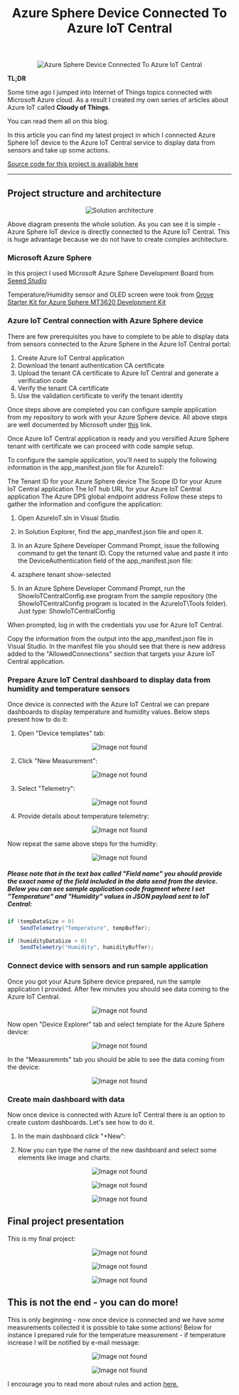 ﻿---
title: "Azure Sphere Device Connected To Azure IoT Central"
---

<p align="center">
<img src="/images/cloudyofthings/article6/assets/IoTCentralWithAzureSphere1.PNG?raw=true" alt="Azure Sphere Device Connected To Azure IoT Central"/>
</p>

**TL;DR** 

Some time ago I jumped into Internet of Things topics connected with Microsoft Azure cloud. As a result I created my own series of articles about Azure IoT called **Cloudy of Things**.

You can read them all on this blog.

In this article you can find my latest project in which I connected Azure Sphere IoT device to the Azure IoT Central service to display data from sensors and take up some actions.

[Source code for this project is available here](https://github.com/Daniel-Krzyczkowski/WindowsIoT-AzureIoT/tree/master/AzureIoT/AzureSphereProject/SRC)

---

## Project structure and architecture

<p align="center">
<img src="/images/cloudyofthings/article6/assets/IoTCentralWithAzureSphere2.png?raw=true" alt="Solution architecture"/>
</p>

Above diagram presents the whole solution. As you can see it is simple - Azure Sphere IoT device is directly connected to the Azure IoT Central. This is huge advantage because we do not have to create complex architecture.

### Microsoft Azure Sphere

In this project I used Microsoft Azure Sphere Development Board from [Seeed Studio](https://www.seeedstudio.com/Azure-Sphere-MT3620-Development-Kit-EU-Version-p-3134.html)

Temperature/Humidity sensor and OLED screen were took from [Grove Starter Kit for Azure Sphere MT3620 Development Kit](https://www.seeedstudio.com/Grove-Starter-Kit-for-Azure-Sphere-MT3620-Development-Kit-p-3150.html)

### Azure IoT Central connection with Azure Sphere device

There are few prerequisites you have to complete to be able to display data from sensors connected to the Azure Sphere in the Azure IoT Central portal:

1. Create Azure IoT Central application
2. Download the tenant authentication CA certificate
3. Upload the tenant CA certificate to Azure IoT Central and generate a verification code
4. Verify the tenant CA certificate
5. Use the validation certificate to verify the tenant identity

Once steps above are completed you can configure sample application from my repository to work with your Azure Sphere device.
All above steps are well documented by Microsoft under [this](https://docs.microsoft.com/en-us/azure-sphere/app-development/setup-iot-central#step-4-verify-the-tenant-ca-certificate) link.

Once Azure IoT Central application is ready and you versified Azure Sphere tenant with certificate we can proceed with code sample setup.

To configure the sample application, you'll need to supply the following information in the app_manifest.json file for AzureIoT:

The Tenant ID for your Azure Sphere device
The Scope ID for your Azure IoT Central application
The IoT hub URL for your Azure IoT Central application
The Azure DPS global endpoint address
Follow these steps to gather the information and configure the application:

1. Open AzureIoT.sln in Visual Studio.

2. In Solution Explorer, find the app_manifest.json file and open it.

3. In an Azure Sphere Developer Command Prompt, issue the following command to get the tenant ID. Copy the returned value and paste it into the DeviceAuthentication field of the app_manifest.json file:

4. azsphere tenant show-selected

5. In an Azure Sphere Developer Command Prompt, run the ShowIoTCentralConfig.exe program from the sample repository (the ShowIoTCentralConfig program is located in the AzureIoT\Tools folder). Just type: ShowIoTCentralConfig

When prompted, log in with the credentials you use for Azure IoT Central.

Copy the information from the output into the app_manifest.json file in Visual Studio.
In the manifest file you should see that there is new address added to the "AllowedConnections" section that targets your Azure IoT Central application.

### Prepare Azure IoT Central dashboard to display data from humidity and temperature sensors

Once device is connected with the Azure IoT Central we can prepare dashboards to display temperature and humidity values. Below steps present how to do it:

1. Open "Device templates" tab:

<p align="center">
<img src="/images/cloudyofthings/article6/assets/IoTCentralWithAzureSphere3.PNG?raw=true" alt="Image not found"/>
</p>

2. Click "New Measurement":

<p align="center">
<img src="/images/cloudyofthings/article6/assets/IoTCentralWithAzureSphere4.PNG?raw=true" alt="Image not found"/>
</p>

3. Select "Telemetry":

<p align="center">
<img src="/images/cloudyofthings/article6/assets/IoTCentralWithAzureSphere5.PNG?raw=true" alt="Image not found"/>
</p>

4. Provide details about temperature telemetry:

<p align="center">
<img src="/images/cloudyofthings/article6/assets/IoTCentralWithAzureSphere6.PNG?raw=true" alt="Image not found"/>
</p>

Now repeat the same above steps for the humidity:

<p align="center">
<img src="/images/cloudyofthings/article6/assets/IoTCentralWithAzureSphere7.PNG?raw=true" alt="Image not found"/>
</p>

##### Please note that in the text box called "Field name" you should provide the exact name of the field included in the data send from the device. Below you can see sample application code fragment where I set "Temperature" and "Humidity" values in JSON payload sent to IoT Central:

```C#
if (tempDataSize > 0)
	SendTelemetry("Temperature", tempBuffer);
```

```C#
if (humidityDataSize > 0)
	SendTelemetry("Humidity", humidityBuffer);
```

### Connect device with sensors and run sample application

Once you got your Azure Sphere device prepared, run the sample application I provided. After few minutes you should see data coming to the Azure IoT Central.

<p align="center">
<img src="/images/cloudyofthings/article6/assets/IoTCentralWithAzureSphere10.png?raw=true" alt="Image not found"/>
</p>

Now open "Device Explorer" tab and select template for the Azure Sphere device:

<p align="center">
<img src="/images/cloudyofthings/article6/assets/IoTCentralWithAzureSphere8.PNG?raw=true" alt="Image not found"/>
</p>

In the "Measuremnts" tab you should be able to see the data coming from the device:

<p align="center">
<img src="/images/cloudyofthings/article6/assets/IoTCentralWithAzureSphere9.PNG?raw=true" alt="Image not found"/>
</p>

### Create main dashboard with data

Now once device is connected with Azure IoT Central there is an option to create custom dashboards. Let's see how to do it.

1. In the main dashboard click "+New":

2. Now you can type the name of the new dashboard and select some elements like image and charts:

<p align="center">
<img src="/images/cloudyofthings/article6/assets/IoTCentralWithAzureSphere11.PNG?raw=true" alt="Image not found"/>
</p>

<p align="center">
<img src="/images/cloudyofthings/article6/assets/IoTCentralWithAzureSphere12.PNG?raw=true" alt="Image not found"/>
</p>

<p align="center">
<img src="/images/cloudyofthings/article6/assets/IoTCentralWithAzureSphere13.PNG?raw=true" alt="Image not found"/>
</p>

## Final project presentation

This is my final project:

<p align="center">
<img src="/images/cloudyofthings/article6/assets/IoTCentralWithAzureSphere14.PNG?raw=true" alt="Image not found"/>
</p>

<p align="center">
<img src="/images/cloudyofthings/article6/assets/IoTCentralWithAzureSphere15.png?raw=true" alt="Image not found"/>
</p>

<p align="center">
<img src="/images/cloudyofthings/article6/assets/IoTCentralWithAzureSphere16.png?raw=true" alt="Image not found"/>
</p>

## This is not the end - you can do more!

This is only beginning - now once device is connected and we have some measurements collected it is possible to take some actions! Below for instance I prepared rule for the temperature measurement - if temperature increase I will be notified by e-mail message:

<p align="center">
<img src="/images/cloudyofthings/article6/assets/IoTCentralWithAzureSphere18.png?raw=true" alt="Image not found"/>
</p>

<p align="center">
<img src="/images/cloudyofthings/article6/assets/IoTCentralWithAzureSphere17.png?raw=true" alt="Image not found"/>
</p>

I encourage you to read more about rules and action [here.](https://docs.microsoft.com/en-us/azure/iot-central/tutorial-configure-rules)

